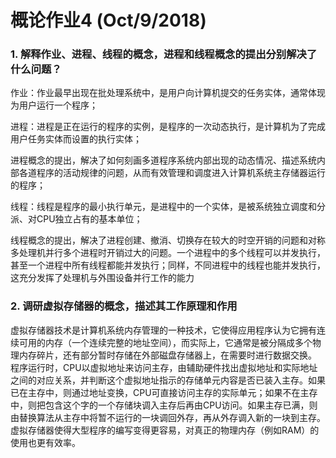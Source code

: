 # 概论作业4 (Oct/9/2018)

### 1.	解释作业、进程、线程的概念，进程和线程概念的提出分别解决了什么问题？

作业：作业最早出现在批处理系统中，是用户向计算机提交的任务实体，通常体现为用户运行一个程序；

进程：进程是正在运行的程序的实例，是程序的一次动态执行，是计算机为了完成用户任务实体而设置的执行实体；

进程概念的提出，解决了如何刻画多道程序系统内部出现的动态情况、描述系统内部各道程序的活动规律的问题，从而有效管理和调度进入计算机系统主存储器运行的程序；

线程：线程是程序的最小执行单元，是进程中的一个实体，是被系统独立调度和分派、对CPU独立占有的基本单位；

线程概念的提出，解决了进程创建、撤消、切换存在较大的时空开销的问题和对称多处理机并行多个进程时开销过大的问题。一个进程中的多个线程可以并发执行，甚至一个进程中所有线程都能并发执行；同样，不同进程中的线程也能并发执行，这充分发挥了处理机与外围设备并行工作的能力

### 2.	调研虚拟存储器的概念，描述其工作原理和作用

 虚拟存储器技术是计算机系统内存管理的一种技术，它使得应用程序认为它拥有连续可用的内存（一个连续完整的地址空间），而实际上，它通常是被分隔成多个物理内存碎片，还有部分暂时存储在外部磁盘存储器上，在需要时进行数据交换。
程序运行时，CPU以虚拟地址来访问主存，由辅助硬件找出虚拟地址和实际地址之间的对应关系，并判断这个虚拟地址指示的存储单元内容是否已装入主存。如果已在主存中，则通过地址变换，CPU可直接访问主存的实际单元；如果不在主存中，则把包含这个字的一个存储块调入主存后再由CPU访问。如果主存已满，则由替换算法从主存中将暂不运行的一块调回外存，再从外存调入新的一块到主存。
虚拟存储器使得大型程序的编写变得更容易，对真正的物理内存（例如RAM）的使用也更有效率。

